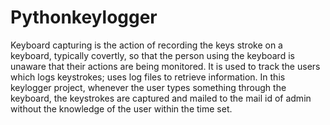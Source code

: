 # Pythonkeylogger

Keyboard capturing is the action of recording the keys stroke on a keyboard, typically covertly, so that the person
using the keyboard is unaware that their actions are being monitored.
It is used to track the users which logs keystrokes; uses log files to retrieve information. In this keylogger project,
whenever the user types something through the keyboard, the keystrokes are captured and mailed to the mail id of
admin without the knowledge of the user within the time set.

